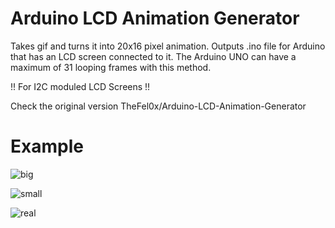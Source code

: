 # Arduino LCD Animation Generator
Takes gif and turns it into 20x16 pixel animation. Outputs .ino file for Arduino that has an LCD screen connected to it.
The Arduino UNO can have a maximum of 31 looping frames with this method.

!!  For I2C moduled LCD Screens  !!

Check the original version 
TheFel0x/Arduino-LCD-Animation-Generator


# Example
![big](https://user-images.githubusercontent.com/43345523/112741203-c693e100-8f83-11eb-990a-a765703a8f4c.gif)

![small](https://user-images.githubusercontent.com/43345523/112741205-c85da480-8f83-11eb-87e6-8a55dc4d86fe.gif)

![real](https://user-images.githubusercontent.com/43345523/112741284-b3354580-8f84-11eb-8d2a-d64ee4a1c950.gif)



